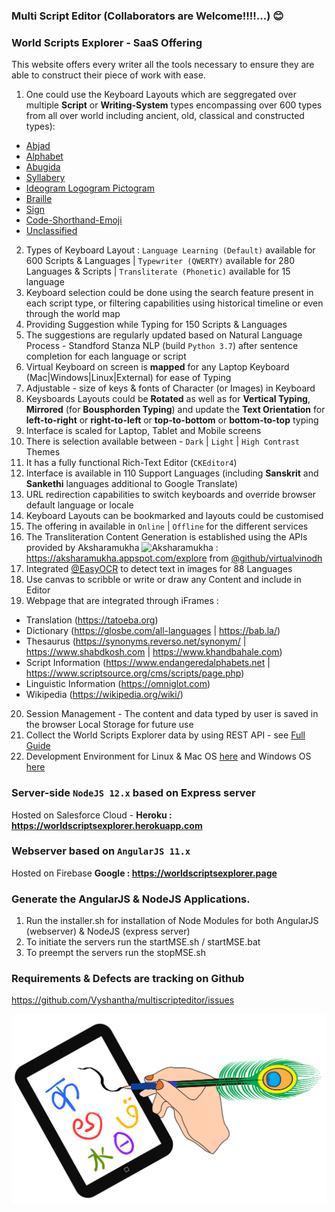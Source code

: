 ### Multi Script Editor (Collaborators are Welcome!!!!...) 😊

### World Scripts Explorer - SaaS Offering
This website offers every writer all the tools necessary to ensure they are able to construct their piece of work with ease.
1. One could use the Keyboard Layouts which are seggregated over multiple **Script** or **Writing-System** types encompassing over 600 types from all over world including ancient, old, classical and constructed types):
 - [Abjad](https://www.omniglot.com/writing/abjads.htm)
 - [Alphabet](https://www.omniglot.com/writing/alphabets.htm)
 - [Abugida](https://www.omniglot.com/writing/abugidas.htm) 
 - [Syllabery](https://www.omniglot.com/writing/syllabaries.htm) 
 - [Ideogram Logogram Pictogram](https://www.omniglot.com/writing/semanto-phonetic.php) 
 - [Braille](https://en.wikipedia.org/wiki/Braille) 
 - [Sign](https://en.wikipedia.org/wiki/Sign_language) 
 - [Code-Shorthand-Emoji](https://en.wikipedia.org/wiki/Shorthand) 
 - [Unclassified](https://www.omniglot.com/writing/undeciphered.htm)
2. Types of Keyboard Layout : `Language Learning (Default)` available for 600 Scripts & Languages | `Typewriter (QWERTY)` available for 280 Languages & Scripts | `Transliterate (Phonetic)` available for 15 language 
3. Keyboard selection could be done using the search feature present in each script type, or filtering capabilities using historical timeline or even through the world map
4. Providing Suggestion while Typing for 150 Scripts & Languages
5. The suggestions are regularly updated based on Natural Language Process - Standford Stanza NLP (build `Python 3.7`) after sentence completion for each language or script
6. Virtual Keyboard on screen is **mapped** for any Laptop Keyboard (Mac|Windows|Linux|External) for ease of Typing 
7. Adjustable - size of keys & fonts of Character (or Images) in Keyboard
8. Keysboards Layouts could be **Rotated** as well as for **Vertical Typing**, **Mirrored** (for **Bousphorden Typing**) and update the **Text Orientation** for **left-to-right** or **right-to-left** or **top-to-bottom** or **bottom-to-top** typing
9. Interface is scaled for Laptop, Tablet and Mobile screens
10. There is selection available between - `Dark` | `Light` | `High Contrast` Themes
11. It has a fully functional Rich-Text Editor (`CKEditor4`)
12. Interface is available in 110 Support Languages (including **Sanskrit** and **Sankethi** languages additional to Google Translate)
13. URL redirection capabilities to switch keyboards and override browser default language or locale 
14. Keyboard Layouts can be bookmarked and layouts could be customised 
15. The offering in available in `Online` | `Offline` for the different services
16. The Transliteration Content Generation is established using the APIs provided by Aksharamukha ![Aksharamukha](https://cdn.jsdelivr.net/gh/virtualvinodh/aksharamukha/aksharamukha-web-plugin/icon.png) : https://aksharamukha.appspot.com/explore from [@github/virtualvinodh](https://github.com/virtualvinodh/aksharamukha)
17. Integrated [@EasyOCR](https://github.com/JaidedAI/EasyOCR) to detect text in images for 88 Languages 
18. Use canvas to scribble or write or draw any Content and include in Editor
19. Webpage that are integrated through iFrames : 
  - Translation (https://tatoeba.org) 
  - Dictionary (https://glosbe.com/all-languages | https://bab.la/)
  - Thesaurus (https://synonyms.reverso.net/synonym/ | https://www.shabdkosh.com | https://www.khandbahale.com)
  - Script Information (https://www.endangeredalphabets.net | https://www.scriptsource.org/cms/scripts/page.php)
  - Linguistic Information (https://omniglot.com)
  - Wikipedia (https://wikipedia.org/wiki/)
20. Session Management - The content and data typed by user is saved in the browser Local Storage for future use 
21. Collect the World Scripts Explorer data by using REST API - see [Full Guide](https://worldscriptsexplorer.herokuapp.com)
22. Development Environment for Linux & Mac OS [here](https://github.com/Vyshantha/multiscripteditor/tree/main) and Windows OS [here](https://github.com/Vyshantha/multiscripteditor/tree/Windows_dev)

### Server-side `NodeJS 12.x` based on Express server
  Hosted on Salesforce Cloud - **Heroku : https://worldscriptsexplorer.herokuapp.com**
 
### Webserver based on `AngularJS 11.x`
  Hosted on Firebase **Google : https://worldscriptsexplorer.page**

### Generate the AngularJS & NodeJS Applications.

  1. Run the installer.sh for installation of Node Modules for both AngularJS (webserver) & NodeJS (express server)
  2. To initiate the servers run the startMSE.sh / startMSE.bat
  3. To preempt the servers run the stopMSE.sh
  
### Requirements & Defects are tracking on Github
https://github.com/Vyshantha/multiscripteditor/issues

![](https://github.com/Vyshantha/multiscripteditor/blob/main/accessibility_icons/favicon.png)
